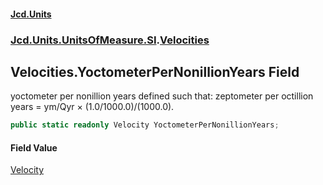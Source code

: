 #### [Jcd.Units](index 'index')
### [Jcd.Units.UnitsOfMeasure.SI](Jcd.Units.UnitsOfMeasure.SI 'Jcd.Units.UnitsOfMeasure.SI').[Velocities](Velocities 'Jcd.Units.UnitsOfMeasure.SI.Velocities')

## Velocities.YoctometerPerNonillionYears Field

yoctometer per nonillion years defined such that: zeptometer per octillion years = ym/Qyr × (1.0/1000.0)/(1000.0).

```csharp
public static readonly Velocity YoctometerPerNonillionYears;
```

#### Field Value
[Velocity](Velocity 'Jcd.Units.UnitTypes.Velocity')